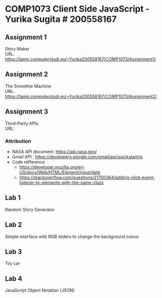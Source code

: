 # COMP1073 Client Side JavaScript - Yurika Sugita # 200558167
## Assignment 1
Story Maker  
URL: https://lamp.computerstudi.es/~Yurika200558167/COMP1073/Assignment1/

## Assignment 2
The Smoothie Machine  
URL: https://lamp.computerstudi.es/~Yurika200558167/COMP1073/Assignment2/

## Assignment 3
Third-Party APIs  
URL:
### Attribution
- NASA API document: https://api.nasa.gov/
- Gmail API : https://developers.google.com/gmail/api/quickstart/js
- Code refference
  - https://developer.mozilla.org/en-US/docs/Web/HTML/Element/input/date
  - https://stackoverflow.com/questions/21700364/adding-click-event-listener-to-elements-with-the-same-class

## Lab 1
Random Story Generator

## Lab 2
Simple interface with RGB sliders to change the background colour

## Lab 3
Toy car

## Lab 4
JavaScript Object Notation (JSON)
